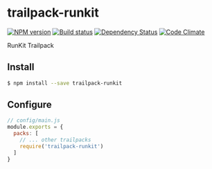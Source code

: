 # trailpack-runkit

[![NPM version][npm-image]][npm-url]
[![Build status][ci-image]][ci-url]
[![Dependency Status][daviddm-image]][daviddm-url]
[![Code Climate][codeclimate-image]][codeclimate-url]

RunKit Trailpack

## Install

```sh
$ npm install --save trailpack-runkit
```

## Configure

```js
// config/main.js
module.exports = {
  packs: [
    // ... other trailpacks
    require('trailpack-runkit')
  ]
}
```

[npm-image]: https://img.shields.io/npm/v/trailpack-runkit.svg?style=flat-square
[npm-url]: https://npmjs.org/package/trailpack-runkit
[ci-image]: https://img.shields.io/travis/trailsjs/trailpack-runkit/master.svg?style=flat-square
[ci-url]: https://travis-ci.org/trailsjs/trailpack-runkit
[daviddm-image]: http://img.shields.io/david/trailsjs/trailpack-runkit.svg?style=flat-square
[daviddm-url]: https://david-dm.org/trailsjs/trailpack-runkit
[codeclimate-image]: https://img.shields.io/codeclimate/github/trailsjs/trailpack-runkit.svg?style=flat-square
[codeclimate-url]: https://codeclimate.com/github/trailsjs/trailpack-runkit

